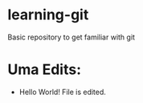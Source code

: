 # learning-git
Basic repository to get familiar with git

# Uma Edits:

* Hello World! File is edited.

